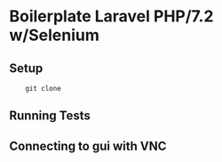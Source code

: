 # Boilerplate Laravel PHP/7.2 w/Selenium

## Setup
```
    git clone 
```

## Running Tests

## Connecting to gui with VNC
